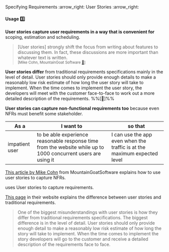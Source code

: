 <link rel="stylesheet" href="{{baseUrl}}/css/textbook.css">

<div class="website-content">

<div id="path">Specifying Requirements :arrow_right: User Stories :arrow_right:</div>

<div id="title">

#### Usage :three:

</div>

<div id="body">

**User stories capture user requirements in a way that is convenient for** <popover content="i.e. which features to include in the product">scoping</popover>, <popover content="i.e. how much effort each feature will take">estimation</popover> and <popover content="i.e. when to deliver each feature">scheduling</popover>.

> [User stories] strongly shift the focus from writing about features to discussing them. In fact, these discussions are more important than whatever text is written.<br/>
> <sup>[Mike Cohn, MountainGoat Software [:link:](https://www.mountaingoatsoftware.com/agile/user-stories)]</sup>

**User stories differ** from <popover content="e.g. a description of the requirements written in prose">traditional requirements specifications</popover> mainly in the level of detail. User stories should only provide enough details to make a reasonably low risk estimate of how long the user story will take to implement. When the time comes to implement the user story, the developers will meet with the customer face-to-face  to work out a more detailed description of the requirements. %%[<trigger for="modal:xp-user-stories" trigger="click">:bookmark:</trigger>]%%

**User stories can capture non-functional requirements too** because even NFRs must benefit some stakeholder.

<tip-box>

As a | I want to | so that
-----|-----------|--------
impatient user | to be able experience reasonable response time from the website while up to 1000 concurrent users are using it | I can use the app even when the traffic is at the maximum expected level

</tip-box>

<panel header="%%:book: More on using user stories to capture NFRs%% :zero:" type="seamless">

[This article by Mike Cohn](https://www.mountaingoatsoftware.com/blog/non-functional-requirements-as-user-stories) from MountainGoatSoftware explains how to use user stories to capture NFRs.

</panel>

<modal id="modal:xp-user-stories" title=":bookmark: User stories vs traditional requirement specifications, according to XP">

<include src="../../../common/popOvers.md#xp" inline /> uses User stories to capture requirements.

[This page](http://www.extremeprogramming.org/rules/userstories.html) in their website explains the difference between user stories and traditional requirements.

>One of the biggest misunderstandings with user stories is how they differ from traditional requirements specifications. The biggest difference is in the level of detail. User stories should only provide enough detail to make a reasonably low risk estimate of how long the story will take to implement. When the time comes to implement the story developers will go to the customer and receive a detailed description of the requirements face to face.

</modal>

</div>

</div>
